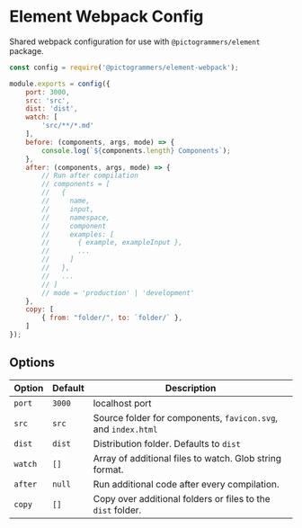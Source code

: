 # Element Webpack Config

Shared webpack configuration for use with `@pictogrammers/element` package.

```javascript
const config = require('@pictogrammers/element-webpack');

module.exports = config({
    port: 3000,
    src: 'src',
    dist: 'dist',
    watch: [
        'src/**/*.md'
    ],
    before: (components, args, mode) => {
        console.log(`${components.length} Components`);
    },
    after: (components, args, mode) => {
        // Run after compilation
        // components = [
        //   {
        //     name,
        //     input,
        //     namespace,
        //     component
        //     examples: [
        //       { example, exampleInput },
        //       ...
        //     ]
        //   },
        //   ...
        // ]
        // mode = 'production' | 'development'
    },
    copy: [
        { from: "folder/", to: `folder/` },
    ]
});
```

## Options

| Option | Default | Description |
| ------ | ------- | ----------- |
| `port` | `3000` | localhost port |
| `src`  | `src`  | Source folder for components, `favicon.svg`, and `index.html` |
| `dist` | `dist` | Distribution folder. Defaults to `dist` |
| `watch` | `[]`  | Array of additional files to watch. Glob string format. |
| `after` | `null` | Run additional code after every compilation. |
| `copy` | `[]` | Copy over additional folders or files to the `dist` folder. |